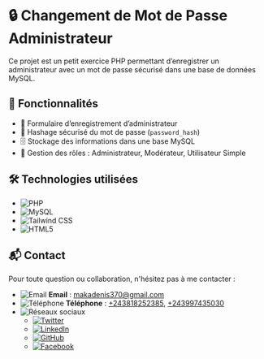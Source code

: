 # 🔒 Changement de Mot de Passe Administrateur

Ce projet est un petit exercice PHP permettant d’enregistrer un administrateur avec un mot de passe sécurisé dans une base de données MySQL.

## 🚀 Fonctionnalités

-   📝 Formulaire d’enregistrement d’administrateur
-   🔐 Hashage sécurisé du mot de passe (`password_hash`)
-   🗄️ Stockage des informations dans une base MySQL
-   👤 Gestion des rôles : Administrateur, Modérateur, Utilisateur Simple

## 🛠️ Technologies utilisées

-   ![PHP](https://img.shields.io/badge/PHP-777BB4?style=flat&logo=php&logoColor=white)
-   ![MySQL](https://img.shields.io/badge/MySQL-4479A1?style=flat&logo=mysql&logoColor=white)
-   ![Tailwind CSS](https://img.shields.io/badge/Tailwind_CSS-38B2AC?style=flat&logo=tailwind-css&logoColor=white)
-   ![HTML5](https://img.shields.io/badge/HTML5-E34F26?style=flat&logo=html5&logoColor=white)

## 📬 Contact

Pour toute question ou collaboration, n'hésitez pas à me contacter :

-   ![Email](https://img.shields.io/badge/Email-D14836?style=flat&logo=gmail&logoColor=white) **Email** : [makadenis370@gmail.com](mailto:makadenis370@gmail.com)
-   ![Téléphone](https://img.shields.io/badge/Téléphone-25D366?style=flat&logo=whatsapp&logoColor=white) **Téléphone** : [+243818252385](tel:+243818252385), [+243997435030](tel:+243997435030)
-   ![Réseaux sociaux](https://img.shields.io/badge/Réseaux_Sociaux-5865F2?style=flat&logo=internet-explorer&logoColor=white)
    -   [![Twitter](https://img.shields.io/badge/Twitter-1DA1F2?style=flat&logo=twitter&logoColor=white)](https://twitter.com/)
    -   [![LinkedIn](https://img.shields.io/badge/LinkedIn-0A66C2?style=flat&logo=linkedin&logoColor=white)](https://www.linkedin.com/)
    -   [![GitHub](https://img.shields.io/badge/GitHub-181717?style=flat&logo=github&logoColor=white)](https://github.com/)
    -   [![Facebook](https://img.shields.io/badge/Facebook-1877F2?style=flat&logo=facebook&logoColor=white)](https://facebook.com/)

